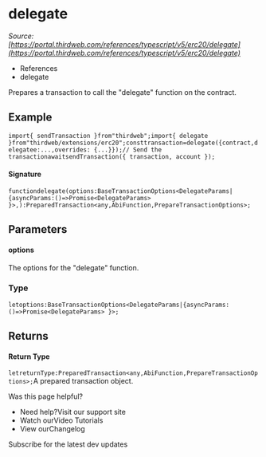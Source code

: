 # delegate

*Source: [https://portal.thirdweb.com/references/typescript/v5/erc20/delegate](https://portal.thirdweb.com/references/typescript/v5/erc20/delegate)*

* References
* delegate

Prepares a transaction to call the "delegate" function on the contract.

## Example

`import{ sendTransaction }from"thirdweb";import{ delegate }from"thirdweb/extensions/erc20";consttransaction=delegate({contract,delegatee:...,overrides: {...}});// Send the transactionawaitsendTransaction({ transaction, account });`
#### Signature

`functiondelegate(options:BaseTransactionOptions<DelegateParams|{asyncParams:()=>Promise<DelegateParams> }>,):PreparedTransaction<any,AbiFunction,PrepareTransactionOptions>;`
## Parameters

#### options

The options for the "delegate" function.

### Type

`letoptions:BaseTransactionOptions<DelegateParams|{asyncParams:()=>Promise<DelegateParams> }>;`
## Returns

#### Return Type

`letreturnType:PreparedTransaction<any,AbiFunction,PrepareTransactionOptions>;`A prepared transaction object.

Was this page helpful?

* Need help?Visit our support site
* Watch ourVideo Tutorials
* View ourChangelog

Subscribe for the latest dev updates


